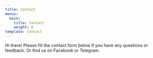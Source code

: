 ```yaml
---
title: Contact
menus:
  main:
    title: Contact
    weight: 6
template: contact
---
```

Hi there! Please fill the contact form below if you have any questions or feedback. Or find us on Facebook or Telegram.

<i class="fab fa-facebook-messenger" style="height:200%;" href="https://fb.me/VisualAidSG" target="_blank"></i>&nbsp;&nbsp;&nbsp;<i class="fab fa-telegram" style="height:200%;" href="https://t.me/visualaid" target="_blank"></i>